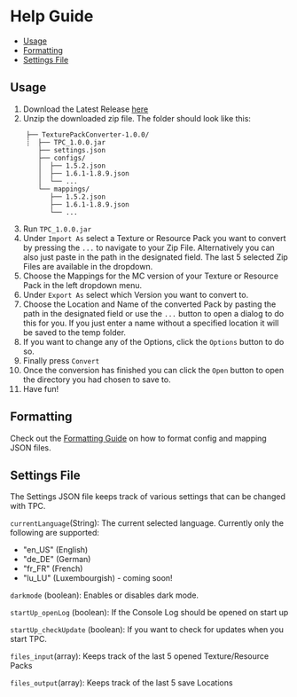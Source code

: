 # Help Guide

- [Usage](#usage)
- [Formatting](#formatting)
- [Settings File](#settings-file)

## Usage

1. Download the Latest Release [here](https://github.com/BTW-Community/TexturePackConverter/releases/latest)
2. Unzip the downloaded zip file. The folder should look like this:
```
    ├── TexturePackConverter-1.0.0/
    ┊  ├── TPC_1.0.0.jar
       ├── settings.json
       ├── configs/
       │  ├── 1.5.2.json
       │  ├── 1.6.1-1.8.9.json
       │  └── ...
       └── mappings/
          ├── 1.5.2.json
          ├── 1.6.1-1.8.9.json
          └── ...
```
3. Run `TPC_1.0.0.jar`
4. Under `Import As` select a Texture or Resource Pack you want to convert by pressing the `...` to navigate to your Zip File. Alternatively you can also just paste in the path in the designated field. The last 5 selected Zip Files are available in the dropdown.
5. Choose the Mappings for the MC version of your Texture or Resource Pack in the left dropdown menu.
6. Under `Export As` select which Version you want to convert to.
7. Choose the Location and Name of the converted Pack by pasting the path in the designated field or use the `...` button to open a dialog to do this for you. If you just enter a name without a specified location it will be saved to the temp folder.
8. If you want to change any of the Options, click the `Options` button to do so.
9. Finally press `Convert`
10. Once the conversion has finished you can click the `Open` button to open the directory you had chosen to save to.
11. Have fun!

## Formatting
Check out the [Formatting Guide](../blob/master/FORMATTING.md) on how to format config and mapping JSON files.

## Settings File
The Settings JSON file keeps track of various settings that can be changed with TPC.

`currentLanguage`(String): The current selected language. Currently only the following are supported:
- "en_US" (English)
- "de_DE" (German)
- "fr_FR" (French)
- "lu_LU" (Luxembourgish) - coming soon!

`darkmode` (boolean): Enables or disables dark mode.

`startUp_openLog` (boolean): If the Console Log should be opened on start up

`startUp_checkUpdate` (boolean): If you want to check for updates when you start TPC.

`files_input`(array): Keeps track of the last 5 opened Texture/Resource Packs

`files_output`(array): Keeps track of the last 5 save Locations